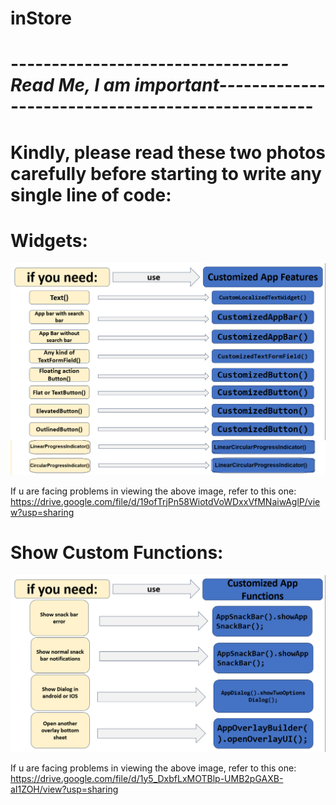 # inStore


# -------------------------------*--- Read Me, I am important---*-----------------------------------------------



# Kindly, please read these two photos carefully before starting to write any single line of code:


# Widgets:

![Alt text](widgets.png)

If u are facing problems in viewing the above image, refer to this one: https://drive.google.com/file/d/19ofTrjPn58WiotdVoWDxxVfMNaiwAglP/view?usp=sharing


# Show Custom Functions:

![Alt text](functions.png)

If u are facing problems in viewing the above image, refer to this one:
https://drive.google.com/file/d/1y5_DxbfLxMOTBlp-UMB2pGAXB-aI1ZOH/view?usp=sharing

